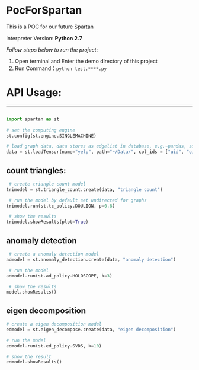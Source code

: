 # PocForSpartan
This is a POC for our future Spartan

Interpreter Version: **Python 2.7**

*Follow steps below to run the project*:

1. Open terminal and Enter the demo directory of this project
2. Run Command：``python test.****.py``

# API Usage:
------

```python

import spartan as st
   
# set the computing engine
st.config(st.engine.SINGLEMACHINE)

# load graph data, data stores as edgelist in database, e.g.~pandas, sqlite, postgress, hive
data = st.loadTensor(name="yelp", path="~/Data/", col_ids = ["uid", "oid", "rating"], col_types = [int, int, int])

```
## count triangles:

```python
 # create triangle count model
trimodel = st.triangle_count.create(data, "triangle count")

 # run the model by default set undirected for graphs
trimodel.run(st.tc_policy.DOULION, p=0.8)

 # show the results
trimodel.showResults(plot=True)
```

## anomaly detection
```python
 # create a anomaly detection model
admodel = st.anomaly_detection.create(data, "anomaly detection")

 # run the model
admodel.run(st.ad_policy.HOLOSCOPE, k=3)

 # show the results
model.showResults()
```

## eigen decomposition
```python
# create a eigen decomposition model
edmodel = st.eigen_decompose.create(data, "eigen decomposition")

# run the model
edmodel.run(st.ed_policy.SVDS, k=10)

# show the result
edmodel.showResults()
```
